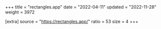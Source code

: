 +++
title = "rectangles.app"
date = "2022-04-11"
updated = "2022-11-28"
weight = 3972

[extra]
source = "https://rectangles.app/"
ratio = 53
size = 4
+++
